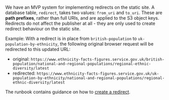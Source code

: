 We have an MVP system for implementing redirects on the static site. A database table, `redirect`, takes two values: `from_uri` and `to_uri`. These are **path prefixes**, rather than full URIs, and are applied to the S3 object keys. Redirects do not affect the publisher at all - they are only used to create redirect behaviour on the static site.

Example:
With a redirect is in place from `british-population` to `uk-population-by-ethnicity`, the following original browser request will be redirected to this updated URL:
 
* original: `https://www.ethnicity-facts-figures.service.gov.uk/british-population/national-and-regional-populations/regional-ethnic-diversity/latest`
* redirected: `https://www.ethnicity-facts-figures.service.gov.uk/uk-population-by-ethnicity/national-and-regional-populations/regional-ethnic-diversity/latest` 

The runbook contains guidance on how to [create a redirect](runbook.html#creating-a-redirect).

